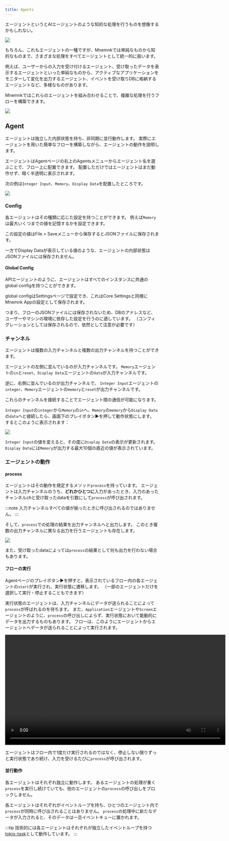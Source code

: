 ```yaml
---
title: Agents
---
```

エージェントというとAIエージェントのような知的な処理を行うものを想像するかもしれない。

![](/images/guide/agents/chat-model-agent.png)

もちろん、これもエージェントの一種ですが、Mnemnkでは単純なものから知的なものまで、さまざまな処理をすべてエージェントとして統一的に扱います。

例えば、ユーザーからの入力を受け付けるエージェント、受け取ったデータを表示するエージェントといった単純なものから、アクティブなアプリケーションをモニターして変化を出力するエージェント、イベントを受け取りDBに格納するエージェントなど、多様なものがあります。

Mnemnkではこれらのエージェントを組み合わせることで、複雑な処理を行うフローを構築できます。

![](/images/guide/agents/simple-chat-bot.png)

## Agent

エージェントは独立した内部状態を持ち、非同期に並行動作します。
実際にエージェントを用いた簡単なフローを構築しながら、エージェントの動作を説明します。

エージェントはAgentページの右上のAgentsメニューからエージェント名を選ぶことで、フロー上に配置できます。
配置しただけではエージェントはまだ動作せず、暗く半透明に表示されます。

次の例は`Integer Input`、`Memory`、`Display Data`を配置したところです。

![](/images/guide/agents/first-agent-flow1.png)

### Config

各エージェントはその種類に応じた設定を持つことができます。
例えば`Memory`は最大いくつまでの値を記憶するかを設定できます。

この設定の値はFile > Saveメニューから保存するとJSONファイルに保存されます。

一方でDisplay Dataが表示している値のような、エージェントの内部状態はJSONファイルには保存されません。

<Expansion title="Global Config" showIcon={false}>

#### Global Config

APIエージェントのように、エージェントはすべてのインスタンスに共通のglobal configを持つことができます。

global configはSettingsページで設定でき、これはCore Settingsと同様にMnemnk Appの設定として保存されます。

つまり、フローのJSONファイルには保存されないため、DBのアドレスなど、ユーザーやマシンの環境に依存した設定を行うのに適しています。
（コンフィグレーションとしては保存されるので、依然として注意が必要です）

</Expansion>

### チャンネル

エージェントは複数の入力チャンネルと複数の出力チャンネルを持つことができます。

エージェントの左側に並んでいるのが入力チャンネルです。
`Memory`エージェントの`in`と`reset`、`Display Data`エージェントの`data`が入力チャンネルです。

逆に、右側に並んでいるのが出力チャンネルで、
`Integer Input`エージェントの`integer`、`Memory`エージェントの`memory`と`reset`が出力チャンネルです。

これらのチャンネルを接続することでエージェント間の通信が可能になります。

`Integer Input`の`integer`から`Memory`の`in`へ、`Memory`の`memory`から`Display Data`の`data`へと接続したら、画面下のプレイボタン▶を押して動作状態にします。
するとこのように表示されます：

![](/images/guide/agents/first-agent-flow2.png)

`Integer Input`の値を変えると、その度に`Display Data`の表示が更新されます。
`Display Data`には`Memory`が出力する最大10個の直近の値が表示されています。

### エージェントの動作

#### process

エージェントはその動作を規定するメソッド`process`を持っています。
エージェントは入力チャンネルのうち、**どれかひとつに**入力があったとき、入力のあったチャンネルchと受け取ったdataを引数にして`process`が呼び出されます。

:::note
入力チャンネルすべての値が揃ったときに呼び出されるのではありません。
:::

そして、`process`での処理の結果を出力チャンネルへと出力します。
このとき複数の出力チャンネルに異なる出力を行うエージェントも存在します。

![](/images/guide/agents/web-base-loader-agent.png)

また、受け取ったdataによっては`process`の結果として何も出力を行わない場合もあります。

#### フローの実行

Agentページのプレイボタン▶を押すと、表示されているフロー内の各エージェントの`start`が実行され、実行状態に遷移します。
（一部のエージェントだけを選択して実行・停止することもできます）

実行状態のエージェントは、入力チャンネルにデータが送られることによって`process`が呼ばれるのを待ちます。
また、`Application`エージェントや`Screen`エージェントのように、`process`の呼び出しによらず、実行状態において能動的にデータを出力するものもあります。
フローは、このようにエージェントからエージェントへデータが送られることによって実行されます。

<video src="/images/guide/agents/interval-timer.mp4" controls="true" width="720px">interval timer</video>

エージェントはフロー内で1度だけ実行されるのではなく、停止しない限りずっと実行状態であり続け、入力を受けるたびに`process`が呼び出されます。

#### 並行動作

各エージェントはそれぞれ独立に動作します。
あるエージェントの処理が重く`process`を実行し続けていても、他のエージェントの`process`の呼び出しをブロックしません。

各エージェントはそれぞれがイベントループを持ち、ひとつのエージェント内で`process`が同時に呼び出されることはありません。
`process`の処理中に新たなデータが入力されると、そのデータは一旦イベントキューに置かれます。

:::tip
技術的には各エージェントはそれぞれが独立したイベントループを持つ[tokio::task](https://docs.rs/tokio/latest/tokio/task/)として動作しています。
:::
